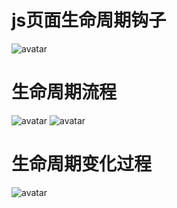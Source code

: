# js页面生命周期钩子
![avatar](/readme_img/30.jpg)
# 生命周期流程
![avatar](/readme_img/32.jpg)
![avatar](/readme_img/42.jpg)
# 生命周期变化过程
![avatar](/readme_img/31.jpg)
